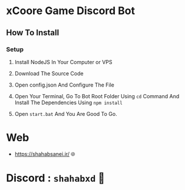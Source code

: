 # xCoore Game Discord Bot
## How To Install
### Setup

   1. Install NodeJS In Your Computer or VPS
    
   2. Download The Source Code
    
   3. Open config.json And Configure The File
     
   4. Open Your Terminal, Go To Bot Root Folder Using `cd` Command And Install The Dependencies Using `npm install`
    
   5. Open `start.bat` And You Are Good To Go.

# Web

- https://shahabsanei.ir/ 🌐

# Discord : `shahabxd` 💙
